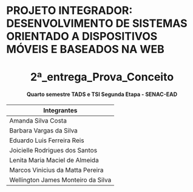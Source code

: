 # PROJETO INTEGRADOR: DESENVOLVIMENTO DE SISTEMAS ORIENTADO A DISPOSITIVOS MÓVEIS E BASEADOS NA WEB
# <center>2ª_entrega_Prova_Conceito </center>
#### <center>Quarto semestre TADS e TSI Segunda Etapa - SENAC-EAD </center>


|Integrantes|
|--|
|Amanda Silva Costa|
|Barbara Vargas da Silva|
|Eduardo Luis Ferreira Reis|
|Joicielle Rodrigues dos Santos|
|Lenita Maria Maciel de Almeida|
|Marcos Vinicius da Matta Pereira|
|Wellington James Monteiro da Silva|
